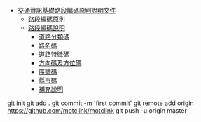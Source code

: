 * [交通資訊基礎路段編碼原則說明文件](README.md)
  * [路段編碼原則](Code/C_01.md)
  * [路段編碼說明](Code/C_02.md)
    * [道路分類碼](Code/C_03.md)
    * [路名碼](Code/C_04.md)
    * [道路特徵碼](Code/C_05.md)
    * [方向碼及方位碼](Code/C_06.md)
    * [序號碼](Code/C_07.md)
    * [縣市碼](Code/C_08.md)
    * [補充說明](Code/C_09.md)

git init
git add .
git commit -m 'first commit'
git remote add origin https://github.com/motclink/motclink
git push -u origin master
